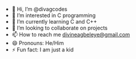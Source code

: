 - 👋 Hi, I’m @divagcodes
- 👀 I’m interested in C programming
- 🌱 I’m currently learning C and C++
- 💞️ I’m looking to collaborate on projects
- 📫 How to reach me divineagbeleye@gmail.com
- 😄 Pronouns: He/Him
- ⚡ Fun fact: I am just a kid

<!---
divagcodes/divagcodes is a ✨ special ✨ repository because its `README.md` (this file) appears on your GitHub profile.
You can click the Preview link to take a look at your changes.
--->
